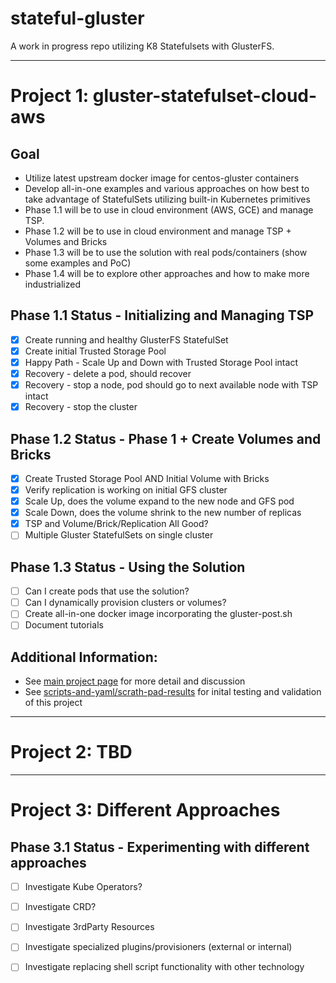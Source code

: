 # stateful-gluster
A work in progress repo utilizing K8 Statefulsets with GlusterFS.

---
# Project 1: gluster-statefulset-cloud-aws

## Goal
- Utilize latest upstream docker image for centos-gluster containers
- Develop all-in-one examples and various approaches on how best to take advantage of StatefulSets utilizing built-in Kubernetes primitives
- Phase 1.1 will be to use in cloud environment (AWS, GCE) and manage TSP.
- Phase 1.2 will be to use in cloud environment and manage TSP + Volumes and Bricks
- Phase 1.3 will be to use the solution with real pods/containers (show some examples and PoC)
- Phase 1.4 will be to explore other approaches and how to make more industrialized

## Phase 1.1 Status - Initializing and Managing TSP
- [x] Create running and healthy GlusterFS StatefulSet
- [x] Create initial Trusted Storage Pool
- [x] Happy Path - Scale Up and Down with Trusted Storage Pool intact
- [x] Recovery - delete a pod, should recover
- [x] Recovery - stop a node, pod should go to next available node with TSP intact
- [x] Recovery - stop the cluster

## Phase 1.2 Status - Phase 1 + Create Volumes and Bricks
- [x] Create Trusted Storage Pool AND Initial Volume with Bricks
- [x] Verify replication is working on initial GFS cluster
- [x] Scale Up, does the volume expand to the new node and GFS pod
- [x] Scale Down, does the volume shrink to the new number of replicas
- [x] TSP and Volume/Brick/Replication All Good?
- [ ] Multiple Gluster StatefulSets on single cluster

## Phase 1.3 Status - Using the Solution
- [ ] Can I create pods that use the solution?
- [ ] Can I dynamically provision clusters or volumes?
- [ ] Create all-in-one docker image incorporating the gluster-post.sh
- [ ] Document tutorials

## Additional Information:
- See [main project page](https://github.com/screeley44/stateful-gluster/tree/master/projects/gluster-statefulset-cloud-aws) for more detail and discussion
- See [scripts-and-yaml/scrath-pad-results](https://github.com/screeley44/stateful-gluster/tree/master/projects/gluster-statefulset-cloud-aws/scripts-and-yaml/scratch-pad-results) for inital testing and validation of this project

---
# Project 2: TBD



---
# Project 3: Different Approaches

## Phase 3.1 Status - Experimenting with different approaches
- [ ] Investigate Kube Operators?
- [ ] Investigate CRD?
- [ ] Investigate 3rdParty Resources
- [ ] Investigate specialized plugins/provisioners (external or internal)
- [ ] Investigate replacing shell script functionality with other technology

 
